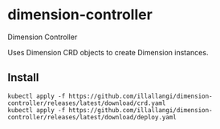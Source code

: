 dimension-controller
============

Dimension Controller

Uses Dimension CRD objects to create Dimension instances.

Install
-------

    kubectl apply -f https://github.com/illallangi/dimension-controller/releases/latest/download/crd.yaml
    kubectl apply -f https://github.com/illallangi/dimension-controller/releases/latest/download/deploy.yaml
